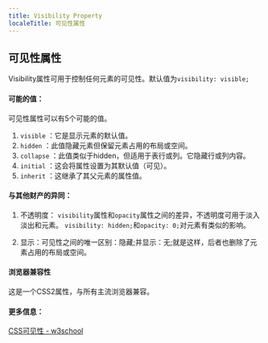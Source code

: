 ```yaml
---
title: Visibility Property
localeTitle: 可见性属性
---
```

## 可见性属性

Visibility属性可用于控制任何元素的可见性。默认值为`visibility: visible;`

#### 可能的值：

可见性属性可以有5个可能的值。

1.  `visible` ：它是显示元素的默认值。
2.  `hidden` ：此值隐藏元素但保留元素占用的布局或空间。
3.  `collapse` ：此值类似于hidden，但适用于表行或列。它隐藏行或列内容。
4.  `initial` ：这会将属性设置为其默认值（可见）。
5.  `inherit` ：这继承了其父元素的属性值。

#### 与其他财产的异同：

1.  不透明度： `visibility`属性和`opacity`属性之间的差异，不透明度可用于淡入淡出和元素。 `visibility: hidden;`和`opacity: 0;`对元素有类似的影响。
    
2.  显示：可见性之间的唯一区别：隐藏;并显示：无;就是这样，后者也删除了元素占用的布局或空间。
    

#### 浏览器兼容性

这是一个CSS2属性，与所有主流浏览器兼容。

#### 更多信息：

[CSS可见性 - w3school](https://www.w3schools.com/cssref/pr_class_visibility.asp)